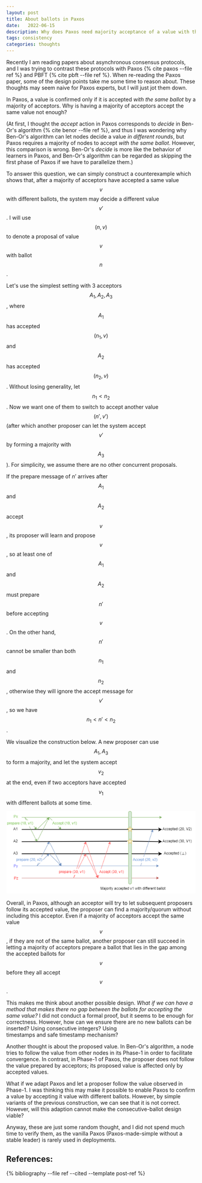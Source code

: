 ```yaml
---
layout: post
title: About ballots in Paxos
date:   2022-06-15
description: Why does Paxos need majority acceptance of a value with the same ballot?
tags: consistency
categories: thoughts
---
```


Recently I am reading papers about asynchronous consensus protocols, and I was 
trying to contrast these protocols with Paxos {% cite paxos --file ref %} and PBFT {% cite pbft --file ref %}. 
When re-reading the Paxos
paper, some of the design points take me some time to reason about. 
These thoughts may seem naive for Paxos experts, but I will just jot them down. 

In Paxos, a value is confirmed only if it is accepted *with the same ballot* by a majority
of acceptors. Why is having a majority of acceptors accept the same value not enough?

(At first, I thought the *accept* action in Paxos corresponds to *decide* in Ben-Or's algorithm {% cite benor --file ref %}, and thus
I was wondering why Ben-Or's algorithm can let nodes decide a value *in different rounds*, 
but Paxos requires a majority of nodes to accept *with the same ballot*. However, this 
comparison is wrong. Ben-Or's *decide* is more like the behavior of learners in 
Paxos, and Ben-Or's algorithm can be regarded as skipping the first phase of Paxos if 
we have to parallelize them.)

To answer this question, we can simply construct a counterexample which shows that, after a majority
of acceptors have accepted a same value $$v$$ with different ballots, the system may decide 
a different value $$v'$$. I will use $$(n, v)$$ to denote a proposal of value $$v$$ with ballot $$n$$.

Let's use the simplest setting with 3 acceptors $$A_1, A_2, A_3$$, where $$A_1$$ has accepted $$(n_1, v)$$
and $$A_2$$ has accepted $$(n_2, v)$$. Without losing generality, let $$n_1 < n_2$$. Now we want one of 
them to switch to accept another value $$(n', v')$$ (after which another proposer can let the system accept
$$v'$$ by forming a majority with $$A_3$$). For simplicity, we assume there are no other concurrent 
proposals. 

If the prepare message of $n'$ arrives after $$A_1$$ and $$A_2$$ accept $$v$$, its proposer will learn
and propose $$v$$, so at least one of  $$A_1$$ and $$A_2$$ must prepare $$n'$$ before accepting $$v$$. On the other hand,
$$n'$$ cannot be smaller than both $$n_1$$ and $$n_2$$, otherwise they will ignore the accept message for 
$$v'$$, so we have $$n_1 < n' < n_2$$. 

We visualize the construction below. A new proposer can use $$A_1, A_3$$ to form a majority, and let the system 
accept $$v_2$$ at the end, even if two acceptors have accepted $$v_1$$ with different ballots at some time. 

![Paxos-Ballot](/assets/figures/paxos-ballot.png)

Overall, in Paxos, although an acceptor will try to let subsequent proposers follow
its accepted value, the proposer can find a majority/quorum without including this acceptor.
Even if a majority of acceptors accept the same value $$v$$, if they are not of the same ballot, another 
proposer can still succeed in letting a majority of acceptors prepare a ballot that lies 
in the gap among the accepted ballots for $$v$$ before they all accept $$v$$. 

This makes me think about another possible design. *What if we can have a method 
that makes there no gap between the ballots for accepting the same value?* I did
not conduct a formal proof, but it seems to be enough for correctness. However, how can 
we ensure there are no new ballots can be inserted? Using consecutive integers? Using  
timestamps and safe timestamp mechanism? 

Another thought is about the proposed value. In Ben-Or's algorithm, a node tries to follow the value from other nodes in its Phase-1
in order to facilitate convergence. In contrast, in Phase-1 of Paxos, the
proposer does not follow the value prepared by acceptors; its proposed 
value is affected only by accepted values. 

What if we adapt Paxos and let a proposer follow the value observed in Phase-1. I was 
thinking this may make it possible to enable Paxos to confirm a value by accepting it value with different ballots.
However, by simple variants of the previous construction, we can see that it is not correct. However, will this 
adaption cannot make the consecutive-ballot design viable?

Anyway, these are just some random thought, and I did not spend much time to verify them, as 
the vanilla Paxos (Paxos-made-simple without a stable leader) is rarely used in deployments. 

References:
----------

{% bibliography --file ref --cited --template post-ref %}
